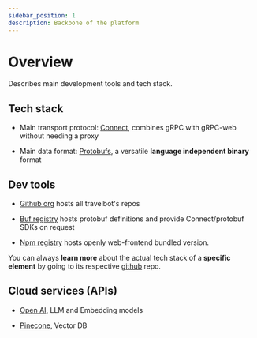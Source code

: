 ```yaml
---
sidebar_position: 1
description: Backbone of the platform
---
```


# Overview

Describes main development tools and tech stack.

## Tech stack

- Main transport protocol: [Connect](https://connectrpc.com), combines gRPC with gRPC-web without needing a proxy

- Main data format: [Protobufs](https://protobuf.dev), a versatile **language independent binary** format

## Dev tools

- [Github org](https://github.com/seven-1-travelbot) hosts all travelbot's repos

- [Buf registry](https://buf.build/seven-1/travelbot) hosts protobuf definitions and provide Connect/protobuf SDKs on request

- [Npm registry](https://www.npmjs.com/package/@travelbot/web-frontend) hosts openly web-frontend bundled version.

You can always **learn more** about the actual tech stack of a **specific element** by going to its respective [github](https://github.com/seven-1-travelbot) repo.

## Cloud services (APIs)

- [Open AI](https://platform.openai.com/docs/overview), LLM and Embedding models

- [Pinecone](https://docs.pinecone.io/reference/api/introduction), Vector DB
